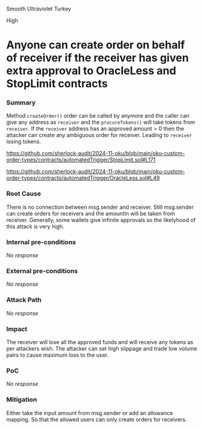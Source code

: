 Smooth Ultraviolet Turkey

High

# Anyone can create order on behalf of receiver if the receiver has given extra approval to OracleLess and StopLimit contracts

### Summary

Method `createOrder()` order can be called by anymore and the caller can give any address as `receiver` and the `procureTokens()` will take tokens from `receiver`. If the `receiver` address has an approved amount > 0 then the attacker can create any ambiguous order for receiver. Leading to `receiver` losing tokens. 

https://github.com/sherlock-audit/2024-11-oku/blob/main/oku-custom-order-types/contracts/automatedTrigger/StopLimit.sol#L171

https://github.com/sherlock-audit/2024-11-oku/blob/main/oku-custom-order-types/contracts/automatedTrigger/OracleLess.sol#L49

### Root Cause

There is no connection between msg.sender and receiver. Still msg.sender can create orders for receivers and the amountIn will be taken from receiver. Generally, some wallets give infinite approvals so the likelyhood of this attack is very high.

### Internal pre-conditions

_No response_

### External pre-conditions

_No response_

### Attack Path

_No response_

### Impact

The receiver will lose all the approved funds and will receive any tokens as per attackers wish. The attacker can set high slippage and trade low volume pairs to cause maximum loss to the user.

### PoC

_No response_

### Mitigation

Either take the input amount from msg.sender or add an allowance mapping. So that the allowed users can only create orders for receivers.